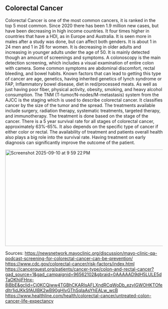 ## Colorectal Cancer

Colorectal Cancer is one of the most common cancers, it is ranked in the top 5 most common. Since 2020 there has been 1.9 million new cases, but have been decreasing in high income countries. It four times higher in countries that have a HDI, as in Europe and Australia. It is seen more in males after a study was done, but can affect both genders. It is about 1 in 24 men and 1 in 26 for women. It is decreasing in older adults and increasing in younger adults under the age of 50. It is mainly detected though an amount of screenings and symptoms. A colonoscopy is the main detection screening, which includes a visual examination of entire colon with camera. Some common symptoms are abdominal discomfort, rectal bleeding, and bowel habits. Known factors that can lead to getting this type of cancer are age, genetics, having inherited genetics of lynch syndrome or FAP, Inflammatory bowel disease, diet in red/processed meats. As well as just having poor fiber, physical activity, obesity, smoking, and heavy alcohol consumption. The TNM (T-tumor/N-nodes/M-metastasis) system from the AJCC is the staging which is used to describe colorectal cancer. It classifies cancer by the size of the tumor and the spread. The treatments available include surgery, radiation therapy, systematic treatments, targeted therapy, and immunotherapy. The treatment is done based on the stage of the cancer. There is a 5 year survival rate for all stages of colorectal cancer, approximately 63%-65%. It also depends on the specific type of cancer if either color or rectal. The availability of treatment and patients overall health also plays a big role into the survival rate. Having treatment on early diagnosis can significantly improve the outcome of the patient.

<img width="551" height="309" alt="Screenshot 2025-09-10 at 9 59 22 PM" src="https://github.com/user-attachments/assets/74f94577-f2ad-4189-8e01-87849089d171" />


Sources: 
https://newsnetwork.mayoclinic.org/discussion/mayo-clinic-qa-podcast-screening-for-colorectal-cancer-can-be-prevention/
https://www.cdc.gov/colorectal-cancer/risk-factors/index.html
https://cancerquest.org/patients/cancer-type/colon-and-rectal-cancer?gad_source=1&gad_campaignid=96562102&gbraid=0AAAAAD9dH5LULE5dTaOKhjiFHnx-8iBbE&gclid=Cj0KCQjww4TGBhCKARIsAFLXndRCqWoDb_ezyIGWOHKTOfedItr1idJKkSfAUlBK2wB90gHIvGThSqIaAsYhEALw_wcB
https://www.healthline.com/health/colorectal-cancer/untreated-colon-cancer-life-expectancy
